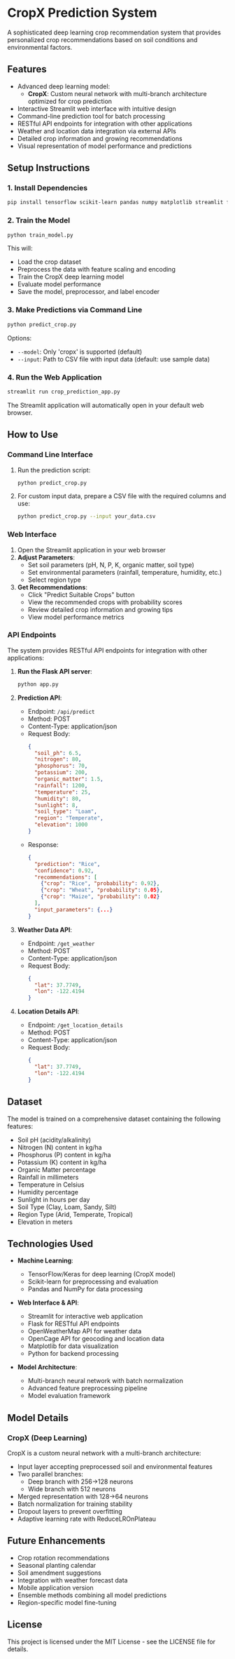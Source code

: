 # CropX Prediction System

A sophisticated deep learning crop recommendation system that provides personalized crop recommendations based on soil conditions and environmental factors.



## Features

- Advanced deep learning model:
  - **CropX**: Custom neural network with multi-branch architecture optimized for crop prediction
- Interactive Streamlit web interface with intuitive design
- Command-line prediction tool for batch processing
- RESTful API endpoints for integration with other applications
- Weather and location data integration via external APIs
- Detailed crop information and growing recommendations
- Visual representation of model performance and predictions

## Setup Instructions

### 1. Install Dependencies

```bash
pip install tensorflow scikit-learn pandas numpy matplotlib streamlit flask python-dotenv requests opencage
```

### 2. Train the Model

```bash
python train_model.py
```

This will:
- Load the crop dataset
- Preprocess the data with feature scaling and encoding
- Train the CropX deep learning model
- Evaluate model performance
- Save the model, preprocessor, and label encoder

### 3. Make Predictions via Command Line

```bash
python predict_crop.py
```

Options:
- `--model`: Only 'cropx' is supported (default)
- `--input`: Path to CSV file with input data (default: use sample data)

### 4. Run the Web Application

```bash
streamlit run crop_prediction_app.py
```

The Streamlit application will automatically open in your default web browser.

## How to Use

### Command Line Interface

1. Run the prediction script:
   ```bash
   python predict_crop.py
   ```

2. For custom input data, prepare a CSV file with the required columns and use:
   ```bash
   python predict_crop.py --input your_data.csv
   ```

### Web Interface

1. Open the Streamlit application in your web browser
2. **Adjust Parameters**:
   - Set soil parameters (pH, N, P, K, organic matter, soil type)
   - Set environmental parameters (rainfall, temperature, humidity, etc.)
   - Select region type
3. **Get Recommendations**:
   - Click "Predict Suitable Crops" button
   - View the recommended crops with probability scores
   - Review detailed crop information and growing tips
   - View model performance metrics

### API Endpoints

The system provides RESTful API endpoints for integration with other applications:

1. **Run the Flask API server**:
   ```bash
   python app.py
   ```

2. **Prediction API**:
   - Endpoint: `/api/predict`
   - Method: POST
   - Content-Type: application/json
   - Request Body:
     ```json
     {
       "soil_ph": 6.5,
       "nitrogen": 80,
       "phosphorus": 70,
       "potassium": 200,
       "organic_matter": 1.5,
       "rainfall": 1200,
       "temperature": 25,
       "humidity": 80,
       "sunlight": 8,
       "soil_type": "Loam",
       "region": "Temperate",
       "elevation": 1000
     }
     ```
   - Response:
     ```json
     {
       "prediction": "Rice",
       "confidence": 0.92,
       "recommendations": [
         {"crop": "Rice", "probability": 0.92},
         {"crop": "Wheat", "probability": 0.05},
         {"crop": "Maize", "probability": 0.02}
       ],
       "input_parameters": {...}
     }
     ```

3. **Weather Data API**:
   - Endpoint: `/get_weather`
   - Method: POST
   - Content-Type: application/json
   - Request Body:
     ```json
     {
       "lat": 37.7749,
       "lon": -122.4194
     }
     ```

4. **Location Details API**:
   - Endpoint: `/get_location_details`
   - Method: POST
   - Content-Type: application/json
   - Request Body:
     ```json
     {
       "lat": 37.7749,
       "lon": -122.4194
     }
     ```

## Dataset

The model is trained on a comprehensive dataset containing the following features:
- Soil pH (acidity/alkalinity)
- Nitrogen (N) content in kg/ha
- Phosphorus (P) content in kg/ha
- Potassium (K) content in kg/ha
- Organic Matter percentage
- Rainfall in millimeters
- Temperature in Celsius
- Humidity percentage
- Sunlight in hours per day
- Soil Type (Clay, Loam, Sandy, Silt)
- Region Type (Arid, Temperate, Tropical)
- Elevation in meters

## Technologies Used

- **Machine Learning**:
  - TensorFlow/Keras for deep learning (CropX model)
  - Scikit-learn for preprocessing and evaluation
  - Pandas and NumPy for data processing
  
- **Web Interface & API**:
  - Streamlit for interactive web application
  - Flask for RESTful API endpoints
  - OpenWeatherMap API for weather data
  - OpenCage API for geocoding and location data
  - Matplotlib for data visualization
  - Python for backend processing
  
- **Model Architecture**:
  - Multi-branch neural network with batch normalization
  - Advanced feature preprocessing pipeline
  - Model evaluation framework

## Model Details

### CropX (Deep Learning)

CropX is a custom neural network with a multi-branch architecture:
- Input layer accepting preprocessed soil and environmental features
- Two parallel branches:
  - Deep branch with 256→128 neurons
  - Wide branch with 512 neurons
- Merged representation with 128→64 neurons
- Batch normalization for training stability
- Dropout layers to prevent overfitting
- Adaptive learning rate with ReduceLROnPlateau

## Future Enhancements

- Crop rotation recommendations
- Seasonal planting calendar
- Soil amendment suggestions
- Integration with weather forecast data
- Mobile application version
- Ensemble methods combining all model predictions
- Region-specific model fine-tuning

## License

This project is licensed under the MIT License - see the LICENSE file for details.
